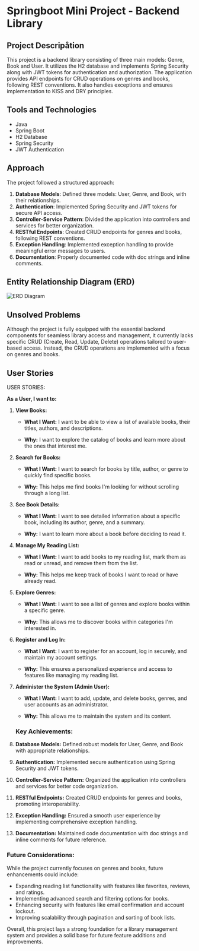 # Springboot Mini Project - Backend Library

## Project Descripåtion
This project is a backend library consisting of three main models: Genre, Book and User. It utilizes the H2 database and implements Spring Security along with JWT tokens for authentication and authorization. The application provides API endpoints for CRUD operations on genres and books, following REST conventions. It also handles exceptions and ensures implementation to KISS and DRY principles.

## Tools and Technologies
- Java
- Spring Boot
- H2 Database
- Spring Security
- JWT Authentication

## Approach
The project followed a structured approach:
1. **Database Models**: Defined three models: User, Genre, and Book, with their relationships.
2. **Authentication**: Implemented Spring Security and JWT tokens for secure API access.
3. **Controller-Service Pattern**: Divided the application into controllers and services for better organization.
4. **RESTful Endpoints**: Created CRUD endpoints for genres and books, following REST conventions.
5. **Exception Handling**: Implemented exception handling to provide meaningful error messages to users.
6. **Documentation**: Properly documented code with doc strings and inline comments.

## Entity Relationship Diagram (ERD)
![ERD Diagram](file:///Users/betselotbezabeh/Desktop/interapt-projects/Library/Library.png)

## Unsolved Problems
Although the project is fully equipped with the essential backend components for seamless library access and management, it currently lacks specific CRUD (Create, Read, Update, Delete) operations tailored to user-based access. Instead, the CRUD operations are implemented with a focus on genres and books.


## User Stories

USER STORIES:

**As a User, I want to:**

1. **View Books:**

    - **What I Want:** I want to be able to view a list of available books, their titles, authors, and descriptions.

    - **Why:** I want to explore the catalog of books and learn more about the ones that interest me.

2. **Search for Books:**

    - **What I Want:** I want to search for books by title, author, or genre to quickly find specific books.

    - **Why:** This helps me find books I'm looking for without scrolling through a long list.

3. **See Book Details:**

    - **What I Want:** I want to see detailed information about a specific book, including its author, genre, and a summary.

    - **Why:** I want to learn more about a book before deciding to read it.

4. **Manage My Reading List:**

    - **What I Want:** I want to add books to my reading list, mark them as read or unread, and remove them from the list.

    - **Why:** This helps me keep track of books I want to read or have already read.

5. **Explore Genres:**

    - **What I Want:** I want to see a list of genres and explore books within a specific genre.

    - **Why:** This allows me to discover books within categories I'm interested in.

6. **Register and Log In:**

    - **What I Want:** I want to register for an account, log in securely, and maintain my account settings.

    - **Why:** This ensures a personalized experience and access to features like managing my reading list.

7. **Administer the System (Admin User):**

    - **What I Want:** I want to add, update, and delete books, genres, and user accounts as an administrator.

    - **Why:** This allows me to maintain the system and its content.

   ### Key Achievements:
1. **Database Models:** Defined robust models for User, Genre, and Book with appropriate relationships.
2. **Authentication:** Implemented secure authentication using Spring Security and JWT tokens.
3. **Controller-Service Pattern:** Organized the application into controllers and services for better code organization.
4. **RESTful Endpoints:** Created CRUD endpoints for genres and books, promoting interoperability.
5. **Exception Handling:** Ensured a smooth user experience by implementing comprehensive exception handling.
6. **Documentation:** Maintained code documentation with doc strings and inline comments for future reference.

### Future Considerations:
While the project currently focuses on genres and books, future enhancements could include:
- Expanding reading list functionality with features like favorites, reviews, and ratings.
- Implementing advanced search and filtering options for books.
- Enhancing security with features like email confirmation and account lockout.
- Improving scalability through pagination and sorting of book lists.

Overall, this project lays a strong foundation for a library management system and provides a solid base for future feature additions and improvements.

